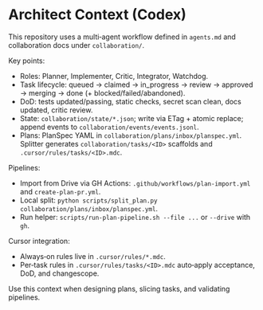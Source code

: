 # Architect Context (Codex)

This repository uses a multi‑agent workflow defined in `agents.md` and collaboration docs under `collaboration/`.

Key points:
- Roles: Planner, Implementer, Critic, Integrator, Watchdog.
- Task lifecycle: queued → claimed → in_progress → review → approved → merging → done (+ blocked/failed/abandoned).
- DoD: tests updated/passing, static checks, secret scan clean, docs updated, critic review.
- State: `collaboration/state/*.json`; write via ETag + atomic replace; append events to `collaboration/events/events.jsonl`.
- Plans: PlanSpec YAML in `collaboration/plans/inbox/planspec.yml`. Splitter generates `collaboration/tasks/<ID>` scaffolds and `.cursor/rules/tasks/<ID>.mdc`.

Pipelines:
- Import from Drive via GH Actions: `.github/workflows/plan-import.yml` and `create-plan-pr.yml`.
- Local split: `python scripts/split_plan.py collaboration/plans/inbox/planspec.yml`.
- Run helper: `scripts/run-plan-pipeline.sh --file ...` or `--drive` with `gh`.

Cursor integration:
- Always‑on rules live in `.cursor/rules/*.mdc`.
- Per‑task rules in `.cursor/rules/tasks/<ID>.mdc` auto‑apply acceptance, DoD, and changescope.

Use this context when designing plans, slicing tasks, and validating pipelines.

